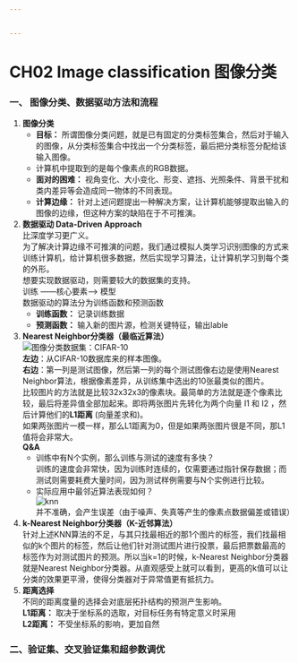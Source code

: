 ```yaml
---


---
```


<h1 id="ch02-image-classification-图像分类">CH02 Image classification 图像分类</h1>
<h3 id="一、-图像分类、数据驱动方法和流程">一、 图像分类、数据驱动方法和流程</h3>
<ol>
<li><strong>图像分类</strong>
<ul>
<li><strong>目标：</strong> 所谓图像分类问题，就是已有固定的分类标签集合，然后对于输入的图像，从分类标签集合中找出一个分类标签，最后把分类标签分配给该输入图像。</li>
<li>计算机中提取到的是每个像素点的RGB数据。</li>
<li><strong>面对的困难：</strong> 视角变化、大小变化、形变、遮挡、光照条件、背景干扰和类内差异等会造成同一物体的不同表现。</li>
<li><strong>计算边缘：</strong> 针对上述问题提出一种解决方案，让计算机能够提取出输入的图像的边缘，但这种方案的缺陷在于不可推演。</li>
</ul>
</li>
<li><strong>数据驱动 Data-Driven Approach</strong><br>
比深度学习更广义。<br>
为了解决计算边缘不可推演的问题，我们通过模拟人类学习识别图像的方式来训练计算机，给计算机很多数据，然后实现学习算法，让计算机学习到每个类的外形。<br>
想要实现数据驱动，则需要较大的数据集的支持。<br>
训练 ——核心要素——&gt; 模型<br>
数据驱动的算法分为训练函数和预测函数
<ul>
<li><strong>训练函数：</strong> 记录训练数据</li>
<li><strong>预测函数：</strong> 输入新的图片源，检测关键特征，输出lable</li>
</ul>
</li>
<li><strong>Nearest Neighbor分类器（最临近算法）</strong><br>
<img src="https://cs231n.github.io/assets/nn.jpg" alt="图像分类数据集：CIFAR-10" title="图像分类数据集：CIFAR-10"><br>
<strong>左边</strong>：从CIFAR-10数据库来的样本图像。<br>
<strong>右边</strong>：第一列是测试图像，然后第一列的每个测试图像右边是使用Nearest Neighbor算法，根据像素差异，从训练集中选出的10张最类似的图片。<br>
比较图片的方法就是比较32x32x3的像素块。最简单的方法就是逐个像素比较，最后将差异值全部加起来。即将两张图片先转化为两个向量 I1 和 I2 ，然后计算他们的<strong>L1距离</strong> (向量差求和)。<br>
如果两张图片一模一样，那么L1距离为0，但是如果两张图片很是不同，那L1值将会非常大。<br>
<strong>Q&amp;A</strong>
<ul>
<li>训练中有N个实例，那么训练与测试的速度有多快？<br>
训练的速度会非常快，因为训练时连续的，仅需要通过指针保存数据；而测试则需要耗费大量时间，因为测试样例需要与N个实例进行比较。</li>
<li>实际应用中最邻近算法表现如何？<br>
<img src="https://cs231n.github.io/assets/knn.jpeg" alt="knn"><br>
并不准确，会产生误差（由于噪声、失真等产生的像素点数据偏差或错误）</li>
</ul>
</li>
<li><strong>k-Nearest Neighbor分类器（K-近邻算法）</strong><br>
针对上述KNN算法的不足，与其只找最相近的那1个图片的标签，我们找最相似的k个图片的标签，然后让他们针对测试图片进行投票，最后把票数最高的标签作为对测试图片的预测。所以当k=1的时候，k-Nearest Neighbor分类器就是Nearest Neighbor分类器。从直观感受上就可以看到，更高的k值可以让分类的效果更平滑，使得分类器对于异常值更有抵抗力。</li>
<li><strong>距离选择</strong><br>
不同的距离度量的选择会对底层拓扑结构的预测产生影响。<br>
<strong>L1距离：</strong> 取决于坐标系的选取，对目标任务有特定意义时采用<br>
<strong>L2距离：</strong> 不受坐标系的影响，更加自然</li>
</ol>
<h3 id="二、验证集、交叉验证集和超参数调优">二、验证集、交叉验证集和超参数调优</h3>


